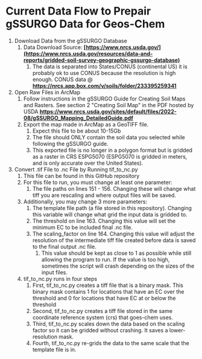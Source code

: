 # Current Data Flow to Prepair gSSURGO Data for Geos-Chem
1. Download Data from the gSSURGO Database 
    1. Data Download Source: **[https://www.nrcs.usda.gov/](https://www.nrcs.usda.gov/resources/data-and-reports/gridded-soil-survey-geographic-gssurgo-database)**
        1. The data is separated into States/CONUS (continental US) it is probably ok to use CONUS because the resolution is high enough. CONUS data @ **https://nrcs.app.box.com/v/soils/folder/233395259341**
2. Open Raw Files in ArcMap 
    1. Follow instructions in the gSSURGO Guide for Creating Soil Maps and Rasters. See section 2 "Creating Soil Map" in the PDF hosted by USDA **https://www.nrcs.usda.gov/sites/default/files/2022-08/gSSURGO_Mapping_DetailedGuide.pdf**
    2. Export the map made in ArcMap as a GeoTIFF file.
        1. Expect this file to be about 10-15Gb
        2. The file should ONLY contain the soil data you selected while following the gSSURGO guide.
        3. This exported file is no longer in a polygon format but is gridded as a raster in CRS ESPG5070 (ESPG5070 is gridded in meters, and is only accurate over the United States).
3. Convert .tif File to .nc File by Running tif_to_nc.py
    1. This file can be found in this GitHub repository
    2. For this file to run, you must change at least one parameter: 
        1. The file paths on lines 151 -  156. Changing these will change what tiff you are rescaling and where output files will be saved.
    3. Additionally, you may change 3 more parameters:
        1. The template file path (a file stored in this repository). Changing this variable will change what grid the input data is gridded to.
        2. The threshold on line 163. Changing this value will set the minimum EC to be included final .nc file.
        3. The scaling_factor on line 164. Changing this value will adjust the resolution of the intermediate tiff file created before data is saved to the final output .nc file.
             1. This value should be kept as close to 1 as possible while still allowing the program to run. If the value is too high, sometimes the script will crash depending on the sizes of the input files.
    4. tif_to_nc.py runs in four steps
        1. First, tif_to_nc.py creates a tiff file that is a binary mask. This binary mask contains 1 for locations that have an EC over the threshold and 0 for locations that have EC at or below the threshold
        2. Second, tif_to_nc.py creates a tiff file stored in the same coordinate reference system (crs) that goes-chem uses. 
        3. Third, tif_to_nc.py scales down the data based on the scaling factor so it can be gridded without crashing. It saves a lower-resolution mask.
        4. Fourth, tif_to_nc.py re-grids the data to the same scale that the template file is in.
